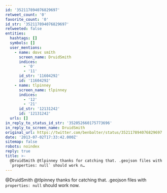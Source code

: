 ```yaml
---
id: '352117894076829697'
retweet_count: '0'
favorite_count: '0'
id_str: '352117894076829697'
retweeted: false
entities:
  hashtags: []
  symbols: []
  user_mentions:
    - name: dαvє smíth
      screen_name: DruidSmith
      indices:
        - '0'
        - '11'
      id_str: '11604292'
      id: '11604292'
    - name: tlpinney
      screen_name: tlpinney
      indices:
        - '12'
        - '21'
      id_str: '12131242'
      id: '12131242'
  urls: []
in_reply_to_status_id_str: '352052660175773696'
in_reply_to_screen_name: DruidSmith
original_url: https://twitter.com/benbalter/status/352117894076829697
date: '2013-07-02T17:33:42.000Z'
sitemap: false
robots: noindex
reply: true
title: >-
  @DruidSmith @tlpinney thanks for catching that. .geojson files with
  `properties: null` should work n…
---
```


@DruidSmith @tlpinney thanks for catching that. .geojson files with `properties: null` should work now.